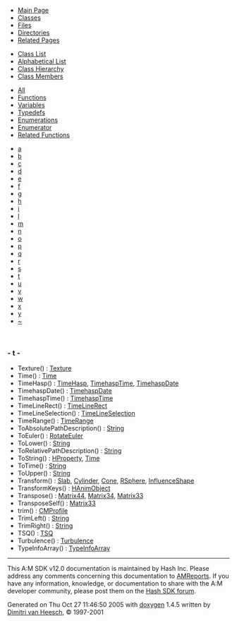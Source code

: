 <div class="tabs">

- [Main Page](index.md)
- <span id="current">[Classes](annotated.md)</span>
- [Files](files.md)
- [Directories](dirs.md)
- [Related Pages](pages.md)

</div>

<div class="tabs">

- [Class List](annotated.md)
- [Alphabetical List](classes.md)
- [Class Hierarchy](hierarchy.md)
- <span id="current">[Class Members](functions.md)</span>

</div>

<div class="tabs">

- [All](functions.md)
- <span id="current">[Functions](functions_func.md)</span>
- [Variables](functions_vars.md)
- [Typedefs](functions_type.md)
- [Enumerations](functions_enum.md)
- [Enumerator](functions_eval.md)
- [Related Functions](functions_rela.md)

</div>

<div class="tabs">

- [a](functions_func.md#index_a)
- [b](functions_func_0x62.md#index_b)
- [c](functions_func_0x63.md#index_c)
- [d](functions_func_0x64.md#index_d)
- [e](functions_func_0x65.md#index_e)
- [f](functions_func_0x66.md#index_f)
- [g](functions_func_0x67.md#index_g)
- [h](functions_func_0x68.md#index_h)
- [i](functions_func_0x69.md#index_i)
- [l](functions_func_0x6c.md#index_l)
- [m](functions_func_0x6d.md#index_m)
- [n](functions_func_0x6e.md#index_n)
- [o](functions_func_0x6f.md#index_o)
- [p](functions_func_0x70.md#index_p)
- [q](functions_func_0x71.md#index_q)
- [r](functions_func_0x72.md#index_r)
- [s](functions_func_0x73.md#index_s)
- <span id="current">[t](functions_func_0x74.md#index_t)</span>
- [u](functions_func_0x75.md#index_u)
- [v](functions_func_0x76.md#index_v)
- [w](functions_func_0x77.md#index_w)
- [x](functions_func_0x78.md#index_x)
- [y](functions_func_0x79.md#index_y)
- [~](functions_func_0x7e.md#index_~)

</div>

 

### <span id="index_t" class="anchor">- t -</span>

- Texture() : <a href="classTexture.md#90700509771ec23b2138028847f67691" class="el">Texture</a>
- Time() : <a href="classTime.md#75df6f5543663ff7cc1809062828f766" class="el">Time</a>
- TimeHasp() : <a href="classTimeHasp.md#b9531dae3697e0869d3d5955c9551e00" class="el">TimeHasp</a>, <a href="classTimehaspTime.md#c811d5b2d6a2a0dc95dd04a1e438ae93" class="el">TimehaspTime</a>, <a href="classTimehaspDate.md#c811d5b2d6a2a0dc95dd04a1e438ae93" class="el">TimehaspDate</a>
- TimehaspDate() : <a href="classTimehaspDate.md#9ea90af10154b495b828b9ce80e2fb3a" class="el">TimehaspDate</a>
- TimehaspTime() : <a href="classTimehaspTime.md#f534455bc7165a6b0ecbdbe3eff33f64" class="el">TimehaspTime</a>
- TimeLineRect() : <a href="classTimeLineRect.md#b33193c4d4897bf60dbff71ffa484bc9" class="el">TimeLineRect</a>
- TimeLineSelection() : <a href="classTimeLineSelection.md#850904462249f4319e883ddf630348c5" class="el">TimeLineSelection</a>
- TimeRange() : <a href="classTimeRange.md#965138f73bb25fe4eca95aab0ae5dfd9" class="el">TimeRange</a>
- ToAbsolutePathDescription() : <a href="classString.md#b9c27a8de3cb41f9fba8a7e419392edd" class="el">String</a>
- ToEuler() : <a href="classRotateEuler.md#8f1365451d0a000d20f87118bd6885ea" class="el">RotateEuler</a>
- ToLower() : <a href="classString.md#7ec2e7bbe1df2ae36126f04ad3a9b69d" class="el">String</a>
- ToRelativePathDescription() : <a href="classString.md#bc02725057cc3ef0e379a03b1fa45192" class="el">String</a>
- ToString() : <a href="classHProperty.md#8f7304ffb50104f28d4825809432e60d" class="el">HProperty</a>, <a href="classTime.md#1661c0040251cbec0d8d24b6d52a315c" class="el">Time</a>
- ToTime() : <a href="classString.md#813b422a878a72fd198e9a49a733788e" class="el">String</a>
- ToUpper() : <a href="classString.md#308c8c44397d19e09cd78c384704889f" class="el">String</a>
- Transform() : <a href="classSlab.md#4b8349c99073588f0ccf6dd2c55a1202" class="el">Slab</a>, <a href="classCylinder.md#4b8349c99073588f0ccf6dd2c55a1202" class="el">Cylinder</a>, <a href="classCone.md#14f58eced1f257e8631ad9ee9283aa9f" class="el">Cone</a>, <a href="classRSphere.md#4b8349c99073588f0ccf6dd2c55a1202" class="el">RSphere</a>, <a href="classInfluenceShape.md#598208f3fbafd245609ae9fc5cb320a1" class="el">InfluenceShape</a>
- TransformKeys() : <a href="classHAnimObject.md#9ea55998be0fd4ae2ea1ebe3a57ff1f9" class="el">HAnimObject</a>
- Transpose() : <a href="classMatrix44.md#9be2484bb59f9757045dc03b05463ada" class="el">Matrix44</a>, <a href="classMatrix34.md#5634d8f5dbdf22e72677fccda12e43df" class="el">Matrix34</a>, <a href="classMatrix33.md#9be2484bb59f9757045dc03b05463ada" class="el">Matrix33</a>
- TransposeSelf() : <a href="classMatrix33.md#9e6f899e0e0ac233a46bfbdd1ce01541" class="el">Matrix33</a>
- trim() : <a href="classCMProfile.md#f2df9976f4bb8c561a3c6a6d04751a27" class="el">CMProfile</a>
- TrimLeft() : <a href="classString.md#9be22054e402b5d2a83cea571944eabc" class="el">String</a>
- TrimRight() : <a href="classString.md#35ac4486ce6c660eb6039c05d5a0c89c" class="el">String</a>
- TSQ() : <a href="classTSQ.md#0425c7bf0377d3463e8a6369ff70bc20" class="el">TSQ</a>
- Turbulence() : <a href="classTurbulence.md#ebdac50978660a77bd86552885a89d86" class="el">Turbulence</a>
- TypeInfoArray() : <a href="classTypeInfoArray.md#7a74c129e234166445351403652c0127" class="el">TypeInfoArray</a>

------------------------------------------------------------------------

<span class="small">This A:M SDK v12.0 documentation is maintained by Hash Inc. Please address any comments concerning this documentation to [AMReports](http://www.hash.com/reports). If you have any information, knowledge, or documentation to share with the A:M developer community, please post them on the [Hash SDK forum](http://www.hash.com/forums/index.php?showforum=11).</span>

Generated on Thu Oct 27 11:46:50 2005 with [<span class="image placeholder" original-image-src="doxygen.png" original-image-title="" height="45" width="100" align="middle" border="0">doxygen</span>](http://www.doxygen.org/index.html) 1.4.5 written by [Dimitri van Heesch](mailto:dimitri@stack.nl), © 1997-2001
